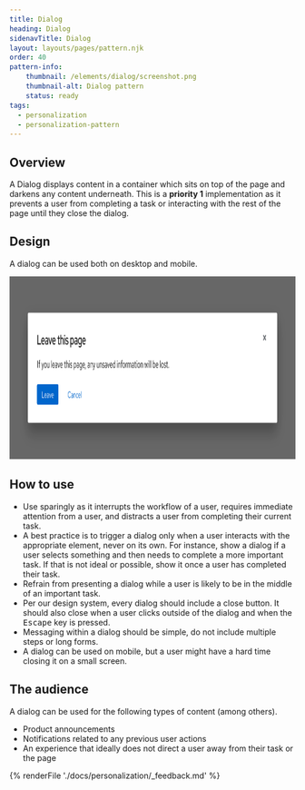 ```yaml
---
title: Dialog
heading: Dialog
sidenavTitle: Dialog
layout: layouts/pages/pattern.njk
order: 40
pattern-info:
    thumbnail: /elements/dialog/screenshot.png
    thumbnail-alt: Dialog pattern
    status: ready  
tags:
  - personalization
  - personalization-pattern
---
```



## Overview

A Dialog displays content in a container which sits on top of the page and
darkens any content underneath. This is a <strong>priority 1</strong>
implementation as it prevents a user from completing a task or interacting
with the rest of the page until they close the dialog.

## Design

A dialog can be used both on desktop and mobile.

<uxdot-example variant="full">
<img alt="Dialog"
        src="/assets/optimization/modal.svg"
        width="1000"
        height="322">
</uxdot-example>

## How to use

-   Use sparingly as it interrupts the workflow of a user, requires
    immediate attention from a user, and distracts a user from
    completing their current task.
-   A best practice is to trigger a dialog only when a user interacts
    with the appropriate element, never on its own. For instance, show a
    dialog if a user selects something and then needs to complete a more
    important task. If that is not ideal or possible, show it once a
    user has completed their task.
-   Refrain from presenting a dialog while a user is likely to be in the
    middle of an important task.
-   Per our design system, every dialog should include a close button.
    It should also close when a user clicks outside of the dialog and
    when the <kbd>Escape</kbd> key is pressed.
-   Messaging within a dialog should be simple, do not include multiple
    steps or long forms.
-   A dialog can be used on mobile, but a user might have a hard time
    closing it on a small screen.

## The audience

A dialog can be used for the following types of content (among others).

-   Product announcements
-   Notifications related to any previous user actions
-   An experience that ideally does not direct a user away from their
    task or the page


{% renderFile './docs/personalization/_feedback.md' %}